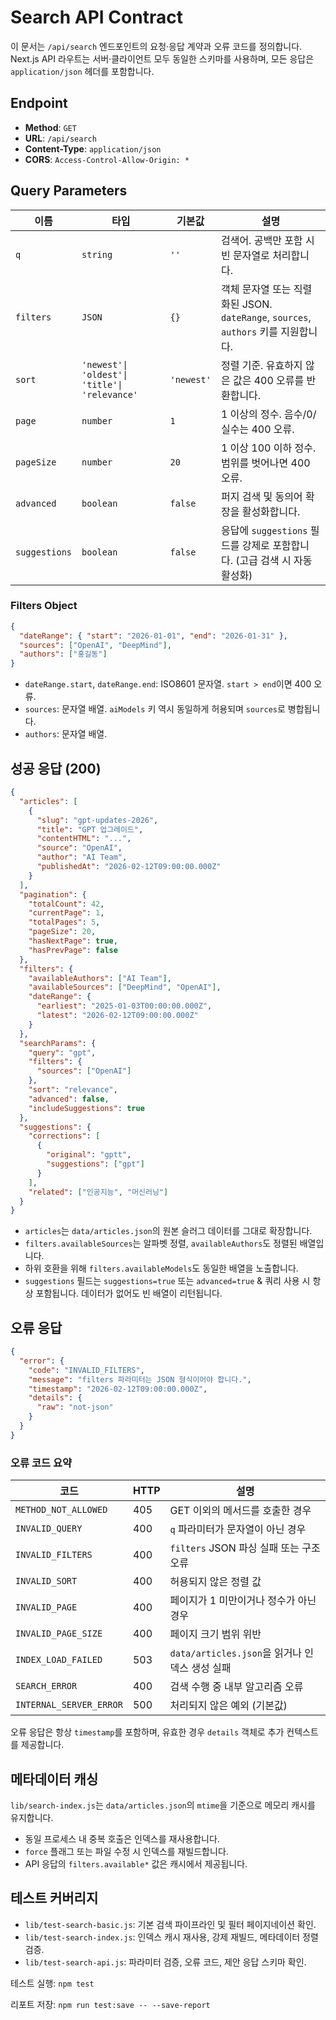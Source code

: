 # Search API Contract

이 문서는 `/api/search` 엔드포인트의 요청·응답 계약과 오류 코드를 정의합니다. Next.js API 라우트는 서버·클라이언트 모두 동일한 스키마를 사용하며, 모든 응답은 `application/json` 헤더를 포함합니다.

## Endpoint

- **Method**: `GET`
- **URL**: `/api/search`
- **Content-Type**: `application/json`
- **CORS**: `Access-Control-Allow-Origin: *`

## Query Parameters

| 이름 | 타입 | 기본값 | 설명 |
| --- | --- | --- | --- |
| `q` | `string` | `''` | 검색어. 공백만 포함 시 빈 문자열로 처리합니다. |
| `filters` | `JSON` | `{}` | 객체 문자열 또는 직렬화된 JSON. `dateRange`, `sources`, `authors` 키를 지원합니다. |
| `sort` | `'newest'\| 'oldest'\| 'title'\| 'relevance'` | `'newest'` | 정렬 기준. 유효하지 않은 값은 400 오류를 반환합니다. |
| `page` | `number` | `1` | 1 이상의 정수. 음수/0/실수는 400 오류. |
| `pageSize` | `number` | `20` | 1 이상 100 이하 정수. 범위를 벗어나면 400 오류. |
| `advanced` | `boolean` | `false` | 퍼지 검색 및 동의어 확장을 활성화합니다. |
| `suggestions` | `boolean` | `false` | 응답에 `suggestions` 필드를 강제로 포함합니다. (고급 검색 시 자동 활성화)

### Filters Object

```json
{
  "dateRange": { "start": "2026-01-01", "end": "2026-01-31" },
  "sources": ["OpenAI", "DeepMind"],
  "authors": ["홍길동"]
}
```

- `dateRange.start`, `dateRange.end`: ISO8601 문자열. `start > end`이면 400 오류.
- `sources`: 문자열 배열. `aiModels` 키 역시 동일하게 허용되며 `sources`로 병합됩니다.
- `authors`: 문자열 배열.

## 성공 응답 (200)

```json
{
  "articles": [
    {
      "slug": "gpt-updates-2026",
      "title": "GPT 업그레이드",
      "contentHTML": "...",
      "source": "OpenAI",
      "author": "AI Team",
      "publishedAt": "2026-02-12T09:00:00.000Z"
    }
  ],
  "pagination": {
    "totalCount": 42,
    "currentPage": 1,
    "totalPages": 5,
    "pageSize": 20,
    "hasNextPage": true,
    "hasPrevPage": false
  },
  "filters": {
    "availableAuthors": ["AI Team"],
    "availableSources": ["DeepMind", "OpenAI"],
    "dateRange": {
      "earliest": "2025-01-03T00:00:00.000Z",
      "latest": "2026-02-12T09:00:00.000Z"
    }
  },
  "searchParams": {
    "query": "gpt",
    "filters": {
      "sources": ["OpenAI"]
    },
    "sort": "relevance",
    "advanced": false,
    "includeSuggestions": true
  },
  "suggestions": {
    "corrections": [
      {
        "original": "gptt",
        "suggestions": ["gpt"]
      }
    ],
    "related": ["인공지능", "머신러닝"]
  }
}
```

- `articles`는 `data/articles.json`의 원본 슬러그 데이터를 그대로 확장합니다.
- `filters.availableSources`는 알파벳 정렬, `availableAuthors`도 정렬된 배열입니다.
- 하위 호환을 위해 `filters.availableModels`도 동일한 배열을 노출합니다.
- `suggestions` 필드는 `suggestions=true` 또는 `advanced=true` & 쿼리 사용 시 항상 포함됩니다. 데이터가 없어도 빈 배열이 리턴됩니다.

## 오류 응답

```json
{
  "error": {
    "code": "INVALID_FILTERS",
    "message": "filters 파라미터는 JSON 형식이어야 합니다.",
    "timestamp": "2026-02-12T09:00:00.000Z",
    "details": {
      "raw": "not-json"
    }
  }
}
```

### 오류 코드 요약

| 코드 | HTTP | 설명 |
| --- | --- | --- |
| `METHOD_NOT_ALLOWED` | 405 | GET 이외의 메서드를 호출한 경우 |
| `INVALID_QUERY` | 400 | `q` 파라미터가 문자열이 아닌 경우 |
| `INVALID_FILTERS` | 400 | `filters` JSON 파싱 실패 또는 구조 오류 |
| `INVALID_SORT` | 400 | 허용되지 않은 정렬 값 |
| `INVALID_PAGE` | 400 | 페이지가 1 미만이거나 정수가 아닌 경우 |
| `INVALID_PAGE_SIZE` | 400 | 페이지 크기 범위 위반 |
| `INDEX_LOAD_FAILED` | 503 | `data/articles.json`을 읽거나 인덱스 생성 실패 |
| `SEARCH_ERROR` | 400 | 검색 수행 중 내부 알고리즘 오류 |
| `INTERNAL_SERVER_ERROR` | 500 | 처리되지 않은 예외 (기본값) |

오류 응답은 항상 `timestamp`를 포함하며, 유효한 경우 `details` 객체로 추가 컨텍스트를 제공합니다.

## 메타데이터 캐싱

`lib/search-index.js`는 `data/articles.json`의 `mtime`을 기준으로 메모리 캐시를 유지합니다.

- 동일 프로세스 내 중복 호출은 인덱스를 재사용합니다.
- `force` 플래그 또는 파일 수정 시 인덱스를 재빌드합니다.
- API 응답의 `filters.available*` 값은 캐시에서 제공됩니다.

## 테스트 커버리지

- `lib/test-search-basic.js`: 기본 검색 파이프라인 및 필터 페이지네이션 확인.
- `lib/test-search-index.js`: 인덱스 캐시 재사용, 강제 재빌드, 메타데이터 정렬 검증.
- `lib/test-search-api.js`: 파라미터 검증, 오류 코드, 제안 응답 스키마 확인.

테스트 실행: `npm test`

리포트 저장: `npm run test:save -- --save-report`

